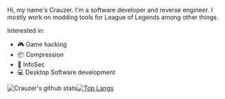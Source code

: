 Hi, my name's Crauzer. I'm a software developer and reverse engineer. I mostly work on modding tools for League of Legends among other things.

Interested in:
* 🎮 Game hacking
* 📦 Compression
* 🔐 InfoSec
* 💻 Desktop Software development

![Crauzer's github stats](https://github-readme-stats.vercel.app/api?username=crauzer&show_icons=true&theme=tokyonight)[![Top Langs](https://github-readme-stats.vercel.app/api/top-langs/?username=Crauzer&layout=compact&theme=tokyonight)](https://github.com/anuraghazra/github-readme-stats)
